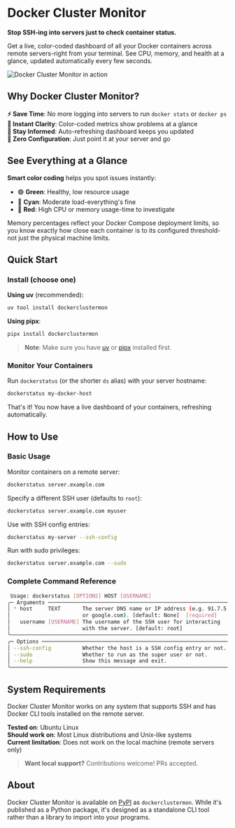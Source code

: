 # Docker Cluster Monitor

**Stop SSH-ing into servers just to check container status.**

Get a live, color-coded dashboard of all your Docker containers across remote servers-right from your terminal. See CPU, memory, and health at a glance, updated automatically every few seconds.

![Docker Cluster Monitor in action](https://blobs.talkpython.fm/docker-status.gif?cache_id=c4e79e)

## Why Docker Cluster Monitor?

**⚡ Save Time**: No more logging into servers to run `docker stats` or `docker ps`  
**👀 Instant Clarity**: Color-coded metrics show problems at a glance  
**🔄 Stay Informed**: Auto-refreshing dashboard keeps you updated  
**🚀 Zero Configuration**: Just point it at your server and go

## See Everything at a Glance

**Smart color coding** helps you spot issues instantly:
- 🟢 **Green**: Healthy, low resource usage
- 🔵 **Cyan**: Moderate load-everything's fine
- 🔴 **Red**: High CPU or memory usage-time to investigate

Memory percentages reflect your Docker Compose deployment limits, so you know exactly how close each container is to its configured threshold-not just the physical machine limits.

## Quick Start

### Install (choose one)

**Using uv** (recommended):
```bash
uv tool install dockerclustermon
```

**Using pipx**:
```bash
pipx install dockerclustermon
```

> **Note**: Make sure you have [uv](https://docs.astral.sh/uv/getting-started/installation/) or [pipx](https://pipx.pypa.io/stable/installation/) installed first.

### Monitor Your Containers

Run `dockerstatus` (or the shorter `ds` alias) with your server hostname:

```bash
dockerstatus my-docker-host
```

That's it! You now have a live dashboard of your containers, refreshing automatically.

## How to Use

### Basic Usage

Monitor containers on a remote server:
```bash
dockerstatus server.example.com
```

Specify a different SSH user (defaults to `root`):
```bash
dockerstatus server.example.com myuser
```

Use with SSH config entries:
```bash
dockerstatus my-server --ssh-config
```

Run with sudo privileges:
```bash
dockerstatus server.example.com --sudo
```

### Complete Command Reference

```bash
 Usage: dockerstatus [OPTIONS] HOST [USERNAME]                          
╭─ Arguments ───────────────────────────────────────────────────────────╮
│ * host     TEXT       The server DNS name or IP address (e.g. 91.7.5.1│ 
│                       or google.com). [default: None]  [required]     │
│   username [USERNAME] The username of the SSH user for interacting    │
│                       with the server. [default: root]                │
╰───────────────────────────────────────────────────────────────────────╯
╭─ Options ─────────────────────────────────────────────────────────────╮
│ --ssh-config          Whether the host is a SSH config entry or not.  │
│ --sudo                Whether to run as the super user or not.        │
│ --help                Show this message and exit.                     │
╰───────────────────────────────────────────────────────────────────────╯
```

## System Requirements

Docker Cluster Monitor works on any system that supports SSH and has Docker CLI tools installed on the remote server.

**Tested on**: Ubuntu Linux  
**Should work on**: Most Linux distributions and Unix-like systems  
**Current limitation**: Does not work on the local machine (remote servers only)

> **Want local support?** Contributions welcome! PRs accepted.

## About

Docker Cluster Monitor is available on [PyPI](https://pypi.org/project/dockerclustermon/) as `dockerclustermon`. While it's published as a Python package, it's designed as a standalone CLI tool rather than a library to import into your programs.
